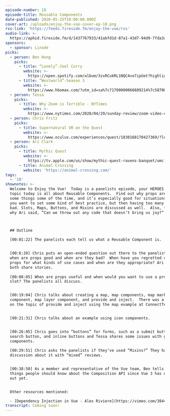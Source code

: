 ```yaml
---
episode-number: 18
episode-title: Reusable Components
date-published: 2020-05-25T10:00:00.000Z
cover-art: /uploads/enjoy-the-vue-cover-ep-18.png
rss-link: 'https://feeds.fireside.fm/enjoy-the-vue/rss'
audio-link: >-
  https://aphid.fireside.fm/d/1437767933/41abfd1d-87a1-43d7-94d9-7fda3a5120e1/6e4481a3-4043-4924-98a7-362b6837ef71.mp3
sponsors: 
  - sponsor: Linode
picks:
  - person: Ben Hong
    picks:
      - title: “Lonely”-Joel Corry
        website: >-
          https://open.spotify.com/album/3zxRCukRL1NQC4vo7ipUet?highlight=spotify:track:2ZEq4HT450Ye9IFGPTl9qV
      - title: “Westworld”-Season 3
        website: >-
          https://www.hbomax.com/?utm_id=sa%7c71700000066889214%7c58700005866085338%7cp53631645393&gclid=EAIaIQobChMI7I6349LI6QIV7z6tBh1ZSg8zEAAYASAAEgJvAPD_BwE&gclsrc=aw.ds
  - person: Tessa
    picks:
      - title: Why Zoom is Terrible - NYTimes
        website: >-
          https://www.nytimes.com/2020/04/29/sunday-review/zoom-video-conference.html
  - person: Chris Fritz
    picks:
      - title: Supernatural VR on the Quest
        website: >-
          https://www.oculus.com/experiences/quest/1830168170427369/?locale=en_US
  - person: Ari Clark
    picks:
      - title: Mythic Quest
        website: >-
          https://tv.apple.com/us/show/mythic-quest-ravens-banquet/umc.cmc.1nfdfd5zlk05fo1bwwetzldy3
      - title: Animal Crossing
        website: 'https://animal-crossing.com/'
tags:
  - '18'
shownotes: >-
  Welcome to Enjoy the Vue!  Today is a panelists episode, your HEROES! The
  topic today is all about Reusable Components.  Find out why props are good for
  some things some of the time, and it’s especially good for situations where
  you want to set some kind of best practice, but then having too many props is
  bad. Slots, Maps, Buttons, and Mixins are discussed as well.  Also, find out
  why Ari said, “Can we throw out any code that doesn’t bring us joy?” ☺



  ## Outline

  [00:01:22] The panelists each tell us what a Reusable Component is.  


  [00:6:20] Chris puts an open-ended question out there to the panelists as to
  when are props good and when are they bad?  When have you regretted using
  props for what kinds of use cases and when are they appropriate? Ari and Tessa
  both share stories.
   
  [00:08:05] When are props useful and when would you want to use a prop over a
  slot? The panelists all discuss. 


  [00:19:04] Chris talks about creating a map, map components, map markers
  component, map layer component, and provide and inject.  There was a good talk
  on the topic of provide and inject using the map example at ConnectTech 2019. 


  [00:21:31] Chris talks about an example using icon components.


  [00:26:05] Chris goes into “buttons” for forms, such as a submit button,
  search button, and inline buttons and Tessa shares some issues with generic
  components. 
   
  [00:29:51] Chris asks the panelists if they’ve used “Mixins?” They have a
  discussion about it with “mixed” reviews.    


  [00:38:50] As a member and representative of the Vue team, Ben tells us some
  things people should know about the Composition API since Vue 3 has not come
  out yet.


  Other resources mentioned:

  - [Dependency Injection in Vue - Alex Riviere](https://vimeo.com/384465021)
transcript: Coming soon!
---
```

